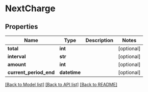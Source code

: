 # NextCharge

## Properties
Name | Type | Description | Notes
------------ | ------------- | ------------- | -------------
**total** | **int** |  | [optional] 
**interval** | **str** |  | [optional] 
**amount** | **int** |  | [optional] 
**current_period_end** | **datetime** |  | [optional] 

[[Back to Model list]](../README.md#documentation-for-models) [[Back to API list]](../README.md#documentation-for-api-endpoints) [[Back to README]](../README.md)


